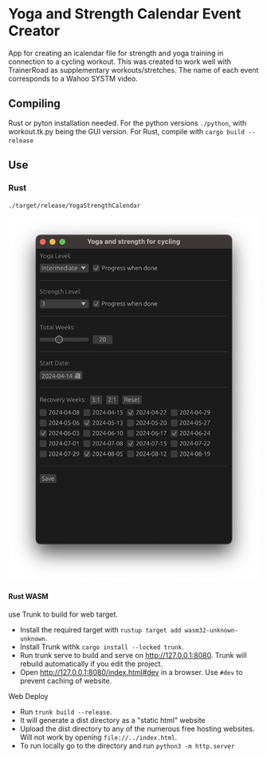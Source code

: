 # Yoga and Strength Calendar Event Creator
App for creating an icalendar file for strength and yoga training in connection to a cycling workout.
This was created to work well with TrainerRoad as supplementary workouts/stretches.  The name of each
event corresponds to a Wahoo SYSTM video.
  
## Compiling
Rust or pyton installation needed.  For the python versions `./python`,
with workout.tk.py being the GUI version.  For Rust, compile with `cargo build --release`

## Use
### Rust  
`./target/release/YogaStrengthCalendar`  
  

![App picture](./app.png)

#### Rust WASM
use Trunk to build for web target.  
  
- Install the required target with `rustup target add wasm32-unknown-unknown`.
- Install Trunk withk `cargo install --locked trunk`.
- Run trunk serve to build and serve on http://127.0.0.1:8080. Trunk will rebuild automatically if you edit the project.
- Open http://127.0.0.1:8080/index.html#dev in a browser. Use `#dev` to prevent caching of website.
  
Web Deploy  
  
- Run `trunk build --release`.
- It will generate a dist directory as a "static html" website
- Upload the dist directory to any of the numerous free hosting websites.  Will not work by opening `file://../index.html`.
- To run locally go to the directory and run `python3 -m http.server`
